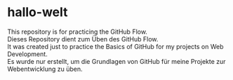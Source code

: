 # hallo-welt
This repository is for practicing the GitHub Flow.	
Dieses Repository dient zum Üben des GitHub Flow.	
It was created just to practice the Basics of GitHub for my projects on Web Development.	
Es wurde nur erstellt, um die Grundlagen von GitHub für meine Projekte zur Webentwicklung zu üben.	
